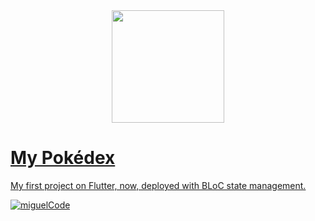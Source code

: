 <div align="center">
  <a href="https://github.com/miguelferreira7">
  <img height="180em" src="https://user-images.githubusercontent.com/62122667/168495177-ecf97b58-ea5d-496c-afc1-60fa7fb99a34.png"/>
</div>

# My Pokédex

My first project on Flutter, now, deployed with BLoC state management.


[![miguelCode](https://github-readme-stats.vercel.app/api/top-langs/?username=miguelferreira7&hide=html&layout=compact&theme=default)](https://github.com/miguelferreira7/)
